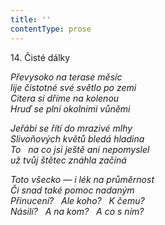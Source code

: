 ```yaml
---
title: ''
contentType: prose
---
```


14. Čisté dálky

_Převysoko na terase měsíc  
lije čistotné své světlo po zemi  
Citera si dříme na kolenou  
Hruď se plní okolními vůněmi_

_Jeřábi se řítí do mrazivé mlhy  
Slivoňových květů bledá hladina  
To   na co jsi ještě ani nepomyslel  
už tvůj štětec znáhla začíná_

_Toto všecko — i lék na průměrnost  
Či snad také pomoc nadaným  
Přinucení?   Ale koho?   K čemu?  
Násilí?   A na kom?   A co s ním?_
